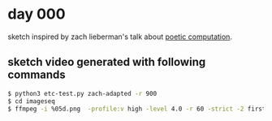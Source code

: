 # day 000 

sketch inspired by zach lieberman's talk about [poetic computation](https://www.youtube.com/watch?v=bmztlO9_Wvo).

## sketch video generated with following commands

```bash
$ python3 etc-test.py zach-adapted -r 900
$ cd imageseq
$ ffmpeg -i %05d.png  -profile:v high -level 4.0 -r 60 -strict -2 firstblood.mp4
```

